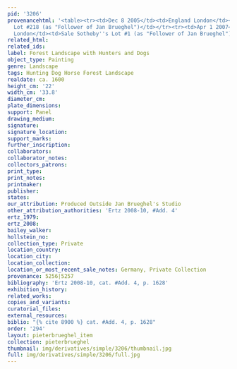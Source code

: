 ```yaml
---
pid: '3206'
provenancehtml: '<table><tr><td>Dec 8 2005</td><td>England London</td><td>Sale Sotheby''s
  Lot #218 (as "Follower of Jan Brueghel")</td></tr><tr><td>Apr 1 2007</td><td>England
  London</td><td>Sale Sotheby''s Lot #1 (as "Follower of Jan Brueghel")</td></tr></table>'
related_html:
related_ids:
label: Forest Landscape with Hunters and Dogs
object_type: Painting
genre: Landscape
tags: Hunting Dog Horse Forest Landscape
realdate: ca. 1600
height_cm: '22'
width_cm: '33.8'
diameter_cm:
plate_dimensions:
support: Panel
drawing_medium:
signature:
signature_location:
support_marks:
further_inscription:
collaborators:
collaborator_notes:
collectors_patrons:
print_type:
print_notes:
printmaker:
publisher:
states:
our_attribution: Produced Outside Jan Brueghel's Studio
other_attribution_authorities: 'Ertz 2008-10, #Add. 4'
ertz_1979:
ertz_2008:
bailey_walker:
hollstein_no:
collection_type: Private
location_country:
location_city:
location_collection:
location_or_most_recent_sale_notes: Germany, Private Collection
provenance: 5256|5257
bibliography: 'Ertz 2008-10, cat. #Add. 4, p. 1628'
exhibition_history:
related_works:
copies_and_variants:
curatorial_files:
external_resources:
biblio: "{% cite 8900 %} cat. #Add. 4, p. 1628"
order: '294'
layout: pieterbrueghel_item
collection: pieterbrueghel
thumbnail: img/derivatives/simple/3206/thumbnail.jpg
full: img/derivatives/simple/3206/full.jpg
---
```

